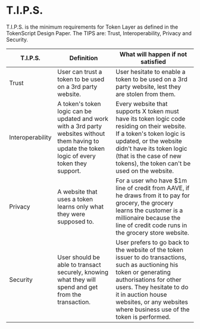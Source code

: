 # T.I.P.S.

T.I.P.S. is the minimum requirements for Token Layer as defined in the TokenScript Design Paper. The TIPS are: Trust, Interoperability, Privacy and Security.

| T.I.P.S.         | Definition                                                   | What will happen if not satisfied                            |
| ---------------- | ------------------------------------------------------------ | ------------------------------------------------------------ |
| Trust            | User can trust a token to be used on a 3rd party website.    | User hesitate to enable a token to be used on a 3rd party website, lest they are stolen from them. |
| Interoperability | A token's token logic can be updated and work with a 3rd party websites without them having to update the token logic of every token they support. | Every website that supports X token must have its token logic code residing on their website. If a token's token logic is updated, or the website didn't have its token logic (that is the case of new tokens), the token can't be used on the website. |
| Privacy          | A website that uses a token learns only what they were supposed to. | For a user who have $1m line of credit from AAVE, if he draws from it to pay for grocery, the grocery learns the customer is a millionaire because the line of credit code runs in the grocery store website. |
| Security         | User should be able to transact securely, knowing what they will spend and get from the transaction. | User prefers to go back to the website of the token issuer to do transactions, such as auctioning his token or generating authorisations for other users. They hesitate to do it in auction house websites, or any websites where business use of the token is performed. |

